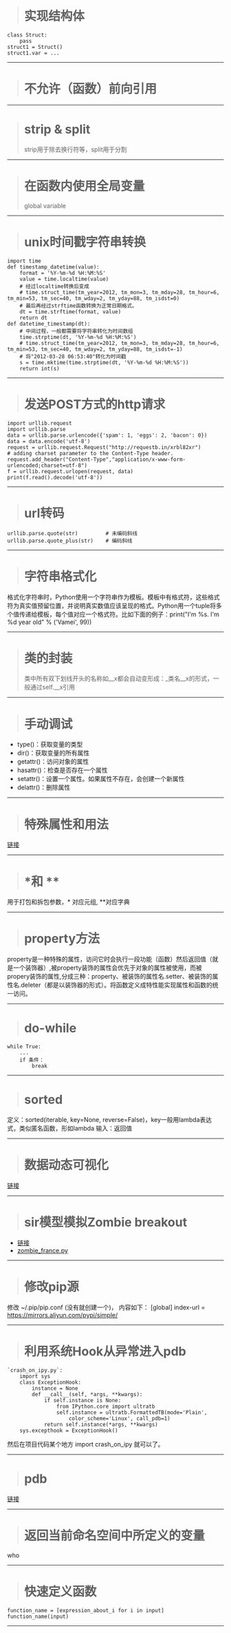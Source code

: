 ># 实现结构体
	class Struct:
		pass
	struct1 = Struct()
	struct1.var = ...
***
># 不允许（函数）前向引用
***
># strip & split
>strip用于除去换行符等，split用于分割
***
># 在函数内使用全局变量
>global variable
***
># unix时间戳字符串转换
	import time
	def timestamp_datetime(value):
    	format = '%Y-%m-%d %H:%M:%S'
    	value = time.localtime(value)
    	# 经过localtime转换后变成
    	# time.struct_time(tm_year=2012, tm_mon=3, tm_mday=28, tm_hour=6, tm_min=53, tm_sec=40, tm_wday=2, tm_yday=88, tm_isdst=0)
   		# 最后再经过strftime函数转换为正常日期格式。
    	dt = time.strftime(format, value)
    	return dt
	def datetime_timestamp(dt):
     	# 中间过程，一般都需要将字符串转化为时间数组
     	time.strptime(dt, '%Y-%m-%d %H:%M:%S')
     	# time.struct_time(tm_year=2012, tm_mon=3, tm_mday=28, tm_hour=6, tm_min=53, tm_sec=40, tm_wday=2, tm_yday=88, tm_isdst=-1)
     	# 将"2012-03-28 06:53:40"转化为时间戳
     	s = time.mktime(time.strptime(dt, '%Y-%m-%d %H:%M:%S'))
     	return int(s)
***
># 发送POST方式的http请求
	import urllib.request
	import urllib.parse
	data = urllib.parse.urlencode({'spam': 1, 'eggs': 2, 'bacon': 0})
	data = data.encode('utf-8')
	request = urllib.request.Request("http://requestb.in/xrbl82xr")
	# adding charset parameter to the Content-Type header.
	request.add_header("Content-Type","application/x-www-form-urlencoded;charset=utf-8")
	f = urllib.request.urlopen(request, data)
	print(f.read().decode('utf-8'))
***
># url转码
	urllib.parse.quote(str) 		# 未编码斜线
	urllib.parse.quote_plus(str) 	# 编码斜线
***
># 字符串格式化
格式化字符串时，Python使用一个字符串作为模板。模板中有格式符，这些格式符为真实值预留位置，并说明真实数值应该呈现的格式。Python用一个tuple将多个值传递给模板，每个值对应一个格式符。比如下面的例子：print("I'm %s. I'm %d year old" % ('Vamei', 99))
***
># 类的封装
>类中所有双下划线开头的名称如__x都会自动变形成：_类名__x的形式，一般通过self.__x引用
***
># 手动调试
* type()：获取变量的类型
* dir()：获取变量的所有属性
* getattr()：访问对象的属性
* hasattr()：检查是否存在一个属性
* setattr()：设置一个属性。如果属性不存在，会创建一个新属性
* delattr()：删除属性
***
># 特殊属性和用法
[链接](http://blog.csdn.net/qq_30175203/article/details/51704636)
***
># *和 **
用于打包和拆包参数，* 对应元组, **对应字典
***
># property方法
property是一种特殊的属性，访问它时会执行一段功能（函数）然后返回值（就是一个装饰器）,被property装饰的属性会优先于对象的属性被使用，而被propery装饰的属性,分成三种：property、被装饰的属性名.setter、被装饰的属性名.deleter（都是以装饰器的形式）。将函数定义成特性能实现属性和函数的统一访问。
***
># do-while
	while True:
		...
		if 条件：
			break
***
># sorted
定义：sorted(iterable, key=None, reverse=False)，key一般用lambda表达式，类似匿名函数，形如lambda 输入：返回值
***
># 数据动态可视化
[链接](http://python.jobbole.com/81185/)
***
># sir模型模拟Zombie breakout
* [链接](http://maxberggren.se/2014/11/27/model-of-a-zombie-outbreak/)
* [zombie_france.py](https://gist.github.com/Zulko/6aa898d22e74aa9dafc3)
***
># 修改pip源
修改 ~/.pip/pip.conf (没有就创建一个)， 内容如下：
	[global]
	index-url = https://mirrors.aliyun.com/pypi/simple/
***
># 利用系统Hook从异常进入pdb
	`crash_on_ipy.py`:
		import sys
		class ExceptionHook:
    		instance = None
    		def __call__(self, *args, **kwargs):
        		if self.instance is None:
           	 		from IPython.core import ultratb
            		self.instance = ultratb.FormattedTB(mode='Plain',
                 		color_scheme='Linux', call_pdb=1)
        		return self.instance(*args, **kwargs)
		sys.excepthook = ExceptionHook()
然后在项目代码某个地方 import crash_on_ipy 就可以了。
***
># pdb
[链接](http://blog.csdn.net/linda1000/article/details/11031771)
***
># 返回当前命名空间中所定义的变量
who
***
># 快速定义函数
	function_name = [expression_about_i for i in input]
	function_name(input)
***

